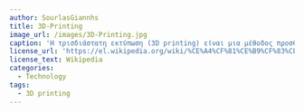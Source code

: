 ```yaml
---
author: SourlasGiannhs
title: 3D-Printing
image_url: /images/3D-Printing.jpg
caption: 'Η τρισδιάστατη εκτύπωση (3D printing) είναι μια μέθοδος προσθετικής κατασκευής στην οποία κατασκευάζονται αντικείμενα μέσω της διαδοχικής πρόσθεσης επάλληλων στρώσεων υλικού. Στη τρισδιάστατη εκτύπωση μπορούν να χρησιμοποιηθούν διάφοροι τύποι υλικού, κυρίως κεραμικά και πολυμερή'
license_url: 'https://el.wikipedia.org/wiki/%CE%A4%CF%81%CE%B9%CF%83%CE%B4%CE%B9%CE%AC%CF%83%CF%84%CE%B1%CF%84%CE%B7_%CE%B5%CE%BA%CF%84%CF%8D%CF%80%CF%89%CF%83%CE%B7'
license_text: Wikipedia
categories:
  - Technology
tags:
  - 3D printing
---
```

